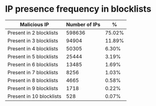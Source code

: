 # IP presence frequency in blocklists
| Malicious IP | Number of IPs | % |
|----|----|----|
| Present in 2 blocklists | 598636 | 75.02% |
| Present in 3 blocklists | 94904 | 11.89% |
| Present in 4 blocklists | 50305 | 6.30% |
| Present in 5 blocklists | 25444 | 3.19% |
| Present in 6 blocklists | 13485 | 1.69% |
| Present in 7 blocklists | 8256 | 1.03% |
| Present in 8 blocklists | 4665 | 0.58% |
| Present in 9 blocklists | 1718 | 0.22% |
| Present in 10 blocklists | 528 | 0.07% |
